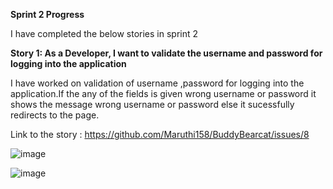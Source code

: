 **Sprint 2 Progress**

I have completed the below stories in sprint 2

**Story 1: As a Developer, I want to validate the username and password for logging into the application**

I have worked on validation of username ,password for logging into the application.If the any of the fields is given wrong username or password it shows the message wrong username  or password else it sucessfully redirects to the page.

Link to the story : https://github.com/Maruthi158/BuddyBearcat/issues/8

![image](https://user-images.githubusercontent.com/77812398/141709393-69f4c7af-b8de-4302-85ef-b8344c2a1917.png)


![image](https://user-images.githubusercontent.com/77812398/141709411-b603589e-2c8d-4db5-8659-1d39b8decd3d.png)



